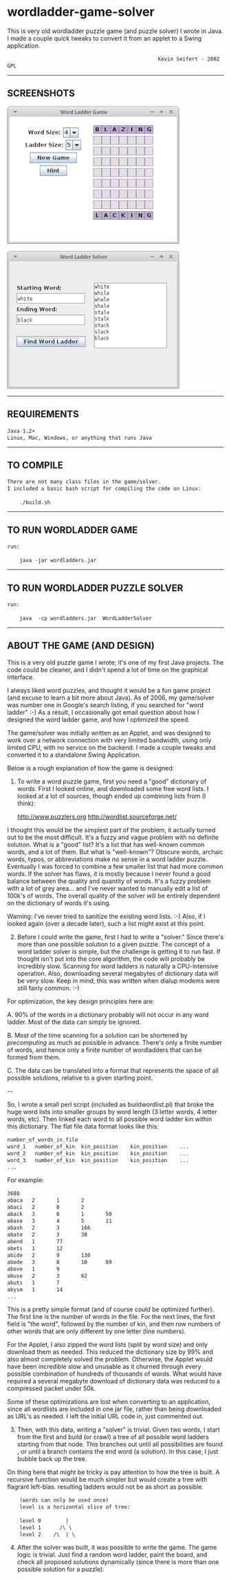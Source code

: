 # wordladder-game-solver
This is very old wordladder puzzle game (and puzzle solver) I wrote in Java.  I made a couple quick tweaks to convert it from an applet to a Swing application. 

                                                     Kevin Seifert - 2002 GPL

-------------------------------------------------------------------------------
SCREENSHOTS
-------------------------------------------------------------------------------

![Alt text](https://github.com/sevkeifert/wordladder-game-solver/blob/master/screenshot.png?raw=true "WordLadder Game")

![Alt text](https://github.com/sevkeifert/wordladder-game-solver/blob/master/screenshot2.png?raw=true "WordLadder Solver")


-------------------------------------------------------------------------------
REQUIREMENTS
-------------------------------------------------------------------------------

	Java 1.2+
	Linux, Mac, Windows, or anything that runs Java

-------------------------------------------------------------------------------
TO COMPILE
-------------------------------------------------------------------------------

	There are not many class files in the game/solver.
	I included a basic bash script for compiling the code on Linux:

		./build.sh

-------------------------------------------------------------------------------
TO RUN WORDLADDER GAME
-------------------------------------------------------------------------------

	run:

		java -jar wordladders.jar

-------------------------------------------------------------------------------
TO RUN WORDLADDER PUZZLE SOLVER
-------------------------------------------------------------------------------

	run:

		java  -cp wordladders.jar  WordLadderSolver 

-------------------------------------------------------------------------------
ABOUT THE GAME (AND DESIGN)
-------------------------------------------------------------------------------

This is a very old puzzle game I wrote; it's one of my first Java projects.
The code could  be cleaner, and I didn't spend a lot of time on the graphical
interface. 

I always liked word puzzles, and thought it would be a fun game project (and
excuse to learn a bit more about Java).  As of 2006, my game/solver was number
one in Google's search listing, if you searched for "word ladder" :-) As a
result, I occasionally got email question about how I designed the word ladder
game, and how I optimized the speed.

The game/solver was initially written as an Applet, and was designed to work
over a network connection with very limited bandwidth, using only limited CPU,
with no service on the backend.  I made a couple tweaks and converted it to a
standalone Swing Application.  


Below is a rough explanation of how the game is designed:

1. To write a word puzzle game, first you need a "good" dictionary of words.
First I looked online, and downloaded some free word lists.  I looked at a lot
of sources, though ended up combining lists from (I think): 

	http://www.puzzlers.org 
	http://wordlist.sourceforge.net/

I thought this would be the simplest part of the problem, it actually turned
out to be the most difficult. It's a fuzzy and vague problem with no definite
solution.  What is a "good" list?  It's a list that has well-known common
words, and a lot of them.  But what is "well-known"?  Obscure words, archaic
words, typos, or abbreviations make no sense in a word ladder puzzle.
Eventually I was forced to combine a few smaller list that had more common
words.  If the solver has flaws, it is mostly because I never found a good
balance between the quality and quantity of words.  It's a fuzzy problem with a
lot of grey area...  and I've never wanted to manually edit a list of 100k's of
words.  The overall quality of the solver will be entirely dependent on the
dictionary of words it's using.

Warning: I've never tried to sanitize the existing word lists.  :-)  Also, if I
looked again (over a decade later), such a list might exist at this point.


2.  Before I could write the game, first I had to write a "solver."   Since
there's more than one possible solution to a given puzzle.  The concept of a
word ladder solver is simple, but the challenge is getting it to run fast.  If
thought isn't put into the core algorithm, the code will probably be incredibly
slow.  Scanning for word ladders is naturally a CPU-intensive operation. Also,
downloading several megabytes of dictionary data will be very slow.  Keep in
mind, this was written when dialup modems were still fairly common. :-)

For optimization, the key design principles here are: 

A. 90% of the words in a dictionary probably will not occur in any word ladder.
Most of the data can simply be ignored.  

B. Most of the time scanning for a solution can be shortened by *precomputing*
as much as possible in advance.  There's only a finite number of words, and
hence only a finite number of wordladders that can be formed from them.

C. The data can be translated into a format that represents the space of all
possible solutions, relative to a given starting point. 

-- 

So, I wrote a small perl script (included as buildwordlist.pl) that broke the
huge word lists into smaller groups by word length (3 letter words, 4 letter
words, etc).  Then linked each word to all possible word ladder kin within this
dictionary.  The flat file data format looks like this:

	number_of_words_in_file
	word_1   number_of_kin	kin_position	kin_position	...
	word_2   number_of_kin	kin_position	kin_position	...
	word_3   number_of_kin	kin_position	kin_position	...
	...

For example:

	3688
	abaca   2       1       2
	abaci   2       0       2
	aback   3       0       1       50
	abase   3       4       5       11
	abash   2       3       166
	abate   2       3       38
	abend   1       77
	abets   1       12
	abide   2       9       130
	abode   3       8       10      89
	above   1       9
	abuse   2       3       82
	abuts   1       7
	abysm   1       14
	...

This is a pretty simple format (and of course could be optimized further).  The
first line is the number of words in the file. For the next lines, the first
field is "the word", followed by the number of kin, and then row numbers of
other words that are only different by one letter (line numbers).

For the Applet, I also zipped the word lists (split by word size) and only
download them as needed.  This reduced the dictionary size by 99% and
also almost completely solved the problem.  Otherwise, the Applet would have
been incredible slow and unusable as it churned through every possible
combination of hundreds of thousands of words.  What would have required a
several megabyte download of dictionary data was reduced to a compressed packet
under 50k.

Some of these optimizations are lost when converting to an  application, since
all wordlists are included in one jar file, rather than being downloaded as
URL's as needed.  I left the initial URL code in, just commented out.

3. Then, with this data, writing a "solver" is trivial. Given two words, I
start from the first and build (or crawl) a tree of all possible word ladders
starting from that node.  This branches out until all possibilities are found ,
or until a branch contains the end word (a solution).  In this case, I just
bubble back up the tree.  

On thing here that might be tricky is pay attention to how the tree is built.
A recursive function would be much simpler but would create a tree with
flagrant left-bias.  resulting ladders would not be as short as possible.


        (words can only be used once)    	
		level is a horizontal slice of tree:
	
		level 0	       |	
		level 1	     /\ \
		level 2	   /\  | \


4.  After the solver was built, it was possible to write the game.   The game
logic is trivial.  Just find a random word ladder, paint the board, and check
all proposed solutions dynamically (since there is more than one  possible
solution for a puzzle). 

